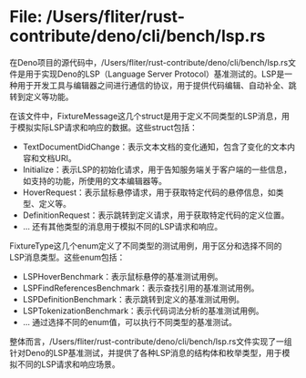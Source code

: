 # File: /Users/fliter/rust-contribute/deno/cli/bench/lsp.rs

在Deno项目的源代码中，/Users/fliter/rust-contribute/deno/cli/bench/lsp.rs文件是用于实现Deno的LSP（Language Server Protocol）基准测试的。LSP是一种用于开发工具与编辑器之间进行通信的协议，用于提供代码编辑、自动补全、跳转到定义等功能。

在该文件中，FixtureMessage这几个struct是用于定义不同类型的LSP消息，用于模拟实际LSP请求和响应的数据。这些struct包括：

- TextDocumentDidChange：表示文本文档的变化通知，包含了变化的文本内容和文档URI。
- Initialize：表示LSP的初始化请求，用于告知服务端关于客户端的一些信息，如支持的功能，所使用的文本编辑器等。
- HoverRequest：表示鼠标悬停请求，用于获取特定代码的悬停信息，如类型、定义等。
- DefinitionRequest：表示跳转到定义请求，用于获取特定代码的定义位置。
- ...
还有其他类型的消息用于模拟不同的LSP请求和响应。

FixtureType这几个enum定义了不同类型的测试用例，用于区分和选择不同的LSP消息类型。这些enum包括：

- LSPHoverBenchmark：表示鼠标悬停的基准测试用例。
- LSPFindReferencesBenchmark：表示查找引用的基准测试用例。
- LSPDefinitionBenchmark：表示跳转到定义的基准测试用例。
- LSPTokenizationBenchmark：表示代码词法分析的基准测试用例。
- ...
通过选择不同的enum值，可以执行不同类型的基准测试。

整体而言，/Users/fliter/rust-contribute/deno/cli/bench/lsp.rs文件实现了一组针对Deno的LSP基准测试，并提供了各种LSP消息的结构体和枚举类型，用于模拟不同的LSP请求和响应场景。

